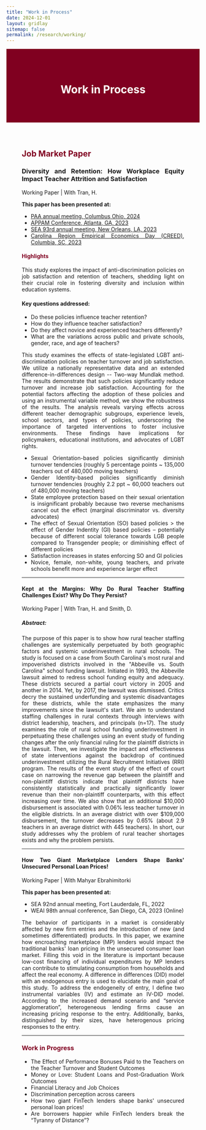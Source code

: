 ```yaml
---
title: "Work in Process"
date: 2024-12-01
layout: gridlay
sitemap: false
permalink: /research/working/
---
```


<div style="background-color: #800020; padding: 50px; color: white; text-align: center;">
  <h1>Work in Process</h1>
</div>

  
<div style="padding: 40px; text-align: justify;">

## <span style="color: #800020;">Job Market Paper</span>

### <span style="font-weight: bold;">Diversity and Retention: How Workplace Equity Impact Teacher Attrition and Satisfaction</span>
Working Paper | With Tran, H. 

**This paper has been presented at:**

- [PAA annual meeting, Columbus Ohio, 2024](https://www.populationassociation.org/paa2024/home) 
- [APPAM Conference, Atlanta, GA, 2023](https://www.appam.org/events/2023-fall-research-conference/) 
- [SEA 93rd annual meeting, New Orleans, LA, 2023](https://southerneconomic.org/) 
- [Carolina Region Empirical Economics Day (CREED), Columbia, SC, 2023](#)

#### <span style="color: #800020;">Highlights</span>

This study explores the impact of anti-discrimination policies on job satisfaction and retention of teachers, shedding light on their crucial role in fostering diversity and inclusion within education systems.

#### Key questions addressed:

- Do these policies influence teacher retention?
- How do they influence teacher satisfaction?
- Do they affect novice and experienced teachers differently?
- What are the variations across public and private schools, gender, race, and age of teachers?

This study examines the effects of state-legislated LGBT anti-discrimination policies on teacher turnover and job satisfaction. We utilize a nationally representative data and an extended difference-in-differences design -- Two-way Mundlak method. The results demonstrate that such policies significantly reduce turnover and increase job satisfaction. Accounting for the potential factors affecting the adoption of these policies and using an instrumental variable method, we show the robustness of the results. The analysis reveals varying effects across different teacher demographic subgroups, experience levels, school sectors, and types of policies, underscoring the importance of targeted interventions to foster inclusive environments. These findings have implications for policymakers, educational institutions, and advocates of LGBT rights.

- Sexual Orientation-based policies significantly diminish turnover tendencies (roughly 5 percentage points ~ 135,000 teachers out of 480,000 moving teachers)
- Gender Identity-based policies significantly diminish turnover tendencies (roughly 2.2 ppt ~ 60,000 teachers out of 480,000 moving teachers)
- State employee protection based on their sexual orientation is insignificant probably because two reverse mechanisms cancel out the effect (marginal discriminator vs. diversity advocates)
- The effect of Sexual Orientation (SO) based policies > the effect of Gender Indentity (GI) based policies – potentially because of different social tolerance towards LGB people compared to Transgender people; or diminishing effect of different policies
- Satisfaction increases in states enforcing SO and GI policies
- Novice, female, non-white, young teachers, and private schools benefit more and experience larger effect  



---

#### <span style="font-weight: bold;">Kept at the Margins: Why Do Rural Teacher Staffing Challenges Exist? Why Do They Persist?</span>
Working Paper | With Tran, H. and Smith, D.

##### Abstract:

The purpose of this paper is to show how rural teacher staffing challenges are systemically perpetuated by both geographic factors and systemic underinvestment in rural schools. The study is focused on a case from South Carolina's most rural and impoverished districts involved in the "Abbeville vs. South Carolina" school funding lawsuit. Initiated in 1993, the Abbeville lawsuit aimed to redress school funding equity and adequacy. These districts secured a partial court victory in 2005 and another in 2014. Yet, by 2017, the lawsuit was dismissed. Critics decry the sustained underfunding and systemic disadvantages for these districts, while the state emphasizes the many improvements since the lawsuit's start. We aim to understand staffing challenges in rural contexts through interviews with district leadership, teachers, and principals (n=17). The study examines the role of rural school funding underinvestment in perpetuating these challenges using an event study of funding changes after the only financial ruling for the plaintiff districts in the lawsuit. Then, we investigate the impact and effectiveness of state interventions against the backdrop of continued underinvestment utilizing the Rural Recruitment Initiatives (RRI) program. The results of the event study of the effect of court case on narrowing the revenue gap between the plaintiff and non-plaintiff districts indicate that plaintiff districts have consistently statistically and practically significantly lower revenue than their non-plaintiff counterparts, with this effect increasing over time. We also show that an additional $10,000 disbursement is associated with 0.06% less teacher turnover in the eligible districts. In an average district with over $109,000 disbursement, the turnover decreases by 0.65% (about 2.9 teachers in an average district with 445 teachers). In short, our study addresses why the problem of rural teacher shortages exists and why the problem persists. 

---

#### <span style="font-weight: bold;">How Two Giant Marketplace Lenders Shape Banks' Unsecured Personal Loan Prices!</span>
Working Paper | With Mahyar Ebrahimitorki

**This paper has been presented at:**

- SEA 92nd annual meeting, Fort Lauderdale, FL, 2022
- WEAI 98th annual conference, San Diego, CA, 2023 (Online)

The behavior of participants in a market is considerably affected by new firm entries and the introduction of new (and sometimes differentiated) products. In this paper, we examine how encroaching marketplace (MP) lenders would impact the traditional banks' loan pricing in the unsecured consumer loan market. Filling this void in the literature is important because low-cost financing of individual expenditures by MP lenders can contribute to stimulating consumption from households and affect the real economy. A difference in differences (DID) model with an endogenous entry is used to elucidate the main goal of this study. To address the endogeneity of entry, I define two instrumental variables (IV) and estimate an IV-DID model. According to the increased demand scenario and “service agglomeration”, heterogeneous lending firms cause an increasing pricing response to the entry. Additionally, banks, distinguished by their sizes, have heterogenous pricing responses to the entry.

---

### <span style="color: #800020;">Work in Progress</span>

- The Effect of Performance Bonuses Paid to the Teachers on the Teacher Turnover and Student Outcomes
- Money or Love: Student Loans and Post-Graduation Work Outcomes
- Financial Literacy and Job Choices
- Discrimination perception across careers
- How two giant FinTech lenders shape banks' unsecured personal loan prices!
- Are borrowers happier while FinTech lenders break the “Tyranny of Distance”?

</div>
